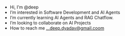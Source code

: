 -  Hi, I’m @deep
-  I’m interested in Software Development and AI Agents
-  I’m currently learning AI Agents and RAG Chatflow.
-  I’m looking to collaborate on AI Projects
-  How to reach me ...deep.dyadav@gmail.coom

<!---
deep1522/deep1522 is a ✨ special ✨ repository because its `README.md` (this file) appears on your GitHub profile.
You can click the Preview link to take a look at your changes.
--->
